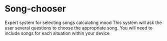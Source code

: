 # Song-chooser
Expert system for selecting songs calculating mood
This system will ask the user several questions to choose the appropriate song. You will need to include songs for each situation within your device
